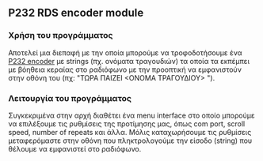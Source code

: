 ## **P232 RDS encoder module**

### **Χρήση του προγράμματος**
Αποτελεί μια διεπαφή με την οποία μπορούμε να τροφοδοτήσουμε ένα [P232 encoder](https://www.pira.cz/rds/p232man.pdf) με strings (πχ. ονόματα τραγουδιών) τα οποία τα εκπέμπει με βόηθεια κεραίας στο ραδιόφωνο με την προοπτική να εμφανιστούν στην οθόνη του (πχ: "ΤΩΡΑ ΠΑΙΖΕΙ <ΟΝΟΜΑ ΤΡΑΓΟΥΔΙΟΥ> ").

### **Λειτουργία του προγράμματος**
Συγκεκριμένα στην αρχή διαθέτει ένα menu interface στο οποίο μπορούμε να επιλέξουμε τις ρυθμίσεις της προτίμησης μας, όπως com port, scroll speed, number of repeats και άλλα. Μόλις καταχωρήσουμε τις ρυθμίσεις μεταφερόμαστε στην οθόνη που πληκτρολογούμε την είσοδο (string) που θέλουμε να εμφανιστεί στο ραδιόφωνο.